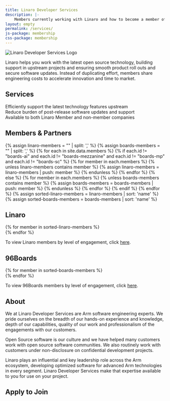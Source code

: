 ```yaml
---
title: Linaro Developer Services
description: |-
    Members currently working with Linaro and how to become a member of Linaro.
layout: empty
permalink: /services/
js-package: membership
css-package: membership
---
```

<div class="container-fluid" id="why-join-container"  style="background-image: url('/assets/images/content/membership-bg.jpg');">
    <div class="row overlay padded-row" id="why-join">
        <div class="container text-center">
            <img data-src="/assets/images/content/LinaroDSVertical.png" class="lazyload img-responsive services-img" alt="Linaro Developer Services Logo"/>
            <p class="fly center-block">
                Linaro helps you work with the latest open source technology, building support in upstream projects and ensuring smooth product roll outs and secure software updates. Instead of duplicating effort, members share engineering costs to accelerate innovation and time to market.
            </p>
        </div>
    </div>
</div>
<div class="container-fluid">
    <div class="row padded-row" id="key-factors">
        <div class="container">
            <h2 class="text-center fly">Services</h2>
            <div class="col-xs-12 col-sm-4 fly key-factor text-center">
                <div class="key-factor-block fly" data-toggle="tooltip" data-container="body" data-placement="top" title="Regardless of the industry you operate in, there are common software foundations that you can use to deploy your products. By working with Linaro and its members on the core software, you can focus your attention on differentiation.">
                    <span class="key-factor-title">
                        Efficiently support the <span class="bold">latest technology</span> features upstream
                    </span>
                </div>
            </div>
            <div class="col-xs-12 col-sm-4 fly key-factor text-center">
                <div class="key-factor-block fly" data-toggle="tooltip" data-container="body" data-placement="top" title="Developing and maintaining software for the life of your products is costly if you do it on your own. Working through Linaro's shared engineering resource together with other members enables you to share the workload, thereby reducing costs and time to market.">
                    <span class="key-factor-title">
                    Reduce burden of <span class="bold">post-release software</span> updates and support
                    </span>
                </div>
            </div>
            <div class="col-xs-12 col-sm-4 fly key-factor text-center">
                <div class="key-factor-block fly" data-toggle="tooltip" data-container="body" data-placement="top" title="Many of Linaro's engineers are recognized world leaders. Linaro is consistently listed in the top five company contributors to the Linux kernel and a major contributor to over 70 other open source projects, including several maintained by Linaro engineers.">
                    <span class="key-factor-title">
                    Available to both <span class="bold">Linaro Member</span> and <span class="bold">non-member</span> companies
                    </span>
                </div>
            </div>
        </div>
    </div>
</div>
<div class="container-fluid">
    <div class="row padded-row" id="members-and-partners">
        <div class="container">
            <h2 class="text-center fly">Members & Partners</h2>
                {% assign linaro-members = "" | split: ',' %}
                {% assign boards-members = "" | split: ',' %}
                {% for each in site.data.members %}
                    {% if each.id != "boards-ai" and each.id != "boards-mezzanine" and each.id != "boards-mp" and each.id != "boards-sc" %}
                        {% for member in each.members %}
                            {% unless linaro-members contains member %}
                                {% assign linaro-members = linaro-members | push: member %}
                            {% endunless %}
                        {% endfor %}
                    {% else %}
                        {% for member in each.members %}
                            {% unless boards-members contains member %}
                                {% assign boards-members = boards-members | push: member %}
                            {% endunless %}
                        {% endfor %}
                    {% endif %}
                {% endfor %}
                {% assign sorted-linaro-members = linaro-members | sort: 'name' %}
                {% assign sorted-boards-members = boards-members | sort: 'name' %}
        </div>
    </div>
    <div class="row">
        <div class="container linaro-members ">
            <h2 class="text-center fly">Linaro</h2>
            {% for member in sorted-linaro-members %}
                <div class="col-xs-6 col-sm-3 col-md-2 member-col fly">
                    <a href="{{member.url}}">
                        <div class="member lazyload" style="background-image: url('/assets/images/members/{{member.image}}');"></div>
                    </a>
                </div>
            {% endfor %}
            <div class="col-xs-12 text-center">
                <p class="center-block">
                To view Linaro members by level of engagement, click <a href="/members-by-group/">here</a>.
                </p>
            </div>
        </div>
    </div>
    <div class="row">
        <div class="container boards-members fly">
            <h2 class="text-center">96Boards</h2>
            {% for member in sorted-boards-members %}
                <div class="col-xs-6 col-sm-3 col-md-2 member-col">
                    <a href="{{member.url}}">
                        <div class="member lazyload" style="background-image: url('/assets/images/members/{{member.image}}');"></div>
                    </a>
                </div>
            {% endfor %}
        </div>
        <div class="container text-center">
            <p class="center-block">
            To view 96Boards members by level of engagement, click <a href="/members-by-group/">here</a>.
            </p>
        </div>
    </div>
</div>

<div class="container-fluid">
    <div class="row padded-row" id="membership-levels">
        <div class="container">
            <h2 class="text-center fly">About</h2>
<div markdown="1" class="fly">
We at Linaro Developer Services are Arm software engineering experts. We pride ourselves on the breadth of our hands-on experience and knowledge, depth of our capabilities, quality of our work and professionalism of the engagements with our customers.

Open Source software is our culture and we have helped many customers work with open source software communities. We also routinely work with customers under non-disclosure on confidential development projects.

Linaro plays an influential and key leadership role across the Arm ecosystem, developing optimized software for advanced Arm technologies in every
segment. Linaro Developer Services make that expertise available to you for use on your project.
</div>
        </div>
    </div>
    <div class="row padded-row" id="apply-to-join">
        <div class="container">
            <h2 class="text-center fly">Apply to Join</h2>
            <div class="cognito fly">
                <script src="https://services.cognitoforms.com/s/KvRQmIn2dku6k6gGP711jw"></script>
                <script>
                    Cognito.load("forms", {
                        id: "14", entry: {
                            "PageUrl": "{{site.url}}{{page.url}}",
                            "RedirectUrl": "{{site.url}}/thank-you/?ref={{page.url}}",
                            "ChoiceField": [{% for member in site.data.members %}"{{member.membership_group_name}}"{% unless forloop.last %}, {% endunless %}{% endfor %}]
                        }});
                </script>
            </div>
        </div>
    </div>
</div>